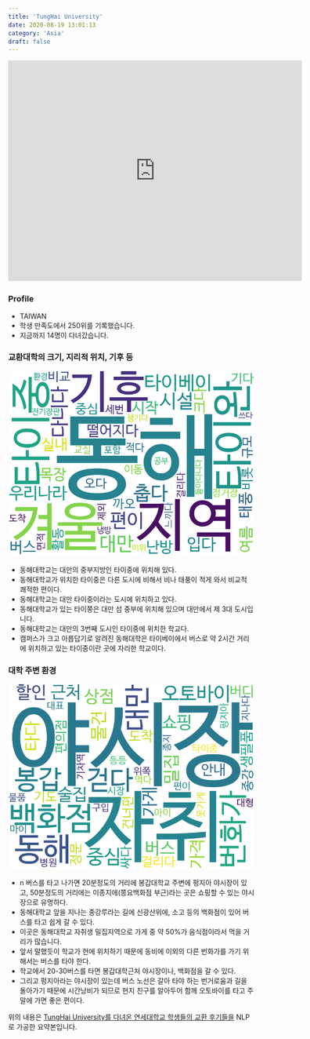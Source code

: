 ```yaml
---
title: 'TungHai University'
date: 2020-08-19 13:01:13
category: 'Asia'
draft: false
---
```


<iframe
width="600"
height="450"
frameborder="0" style="border:0"
src="https://www.google.com/maps/embed/v1/place?key=AIzaSyC9e1AME-pVmWC4hBpFdu5S4dKzyepa3HQ&q=TungHai+University&center=24.1804426,120.5985321&zoom=14" allowfullscreen>
</iframe>

### Profile

* TAIWAN
* 학생 만족도에서 250위를 기록했습니다.
* 지금까지 14명이 다녀갔습니다. 

### 교환대학의 크기, 지리적 위치, 기후 등

![gen_info-WordCloud](../univ_wordclouds_okt/gen_info/TW000006_gen_info_okt.png)

* 동해대학교는 대만의 중부지방인 타이중에 위치해 있다.
* 동해대학교가 위치한 타이중은 다른 도시에 비해서 비나 태풍이 적게 와서 비교적 쾌적한 편이다.
* 동해대학교는 대만 타이중이라는 도시에 위치하고 있다.
* 동해대학교가 있는 타이쭝은 대만 섬 중부에 위치해 있으며 대만에서 제 3대 도시입니다.
* 동해대학교는 대만의 3번째 도시인 타이중에 위치한 학교다.
* 캠퍼스가 크고 아릅답기로 알려진 동해대학은 타이베이에서 버스로 약 2시간 거리에 위치하고 있는 타이중이란 곳에 자리한 학교이다.


### 대학 주변 환경

![env_info-WordCloud](../univ_wordclouds_okt/env_info/TW000006_env_info_okt.png)

* n 버스를 타고 나가면 20분정도의 거리에 봉갑대학교 주변에 펑지아 야시장이 있고, 50분정도의 거리에는 이종지에(쫑요백화점 부근)라는 곳은 쇼핑할 수 있는 야시장으로 유명하다.
* 동해대학교 앞을 지나는 종강루라는 길에 신광산위에, 소고 등의 백화점이 있어 버스를 타고 쉽게 갈 수 있다.
* 이곳은 동해대학교 자취생 밀집지역으로 가게 중 약 50%가 음식점이라서 먹을 거리가 많습니다.
* 앞서 말했듯이 학교가 현에 위치하기 때문에 동비에 이외의 다른 번화가를 가기 위해서는 버스를 타야 한다.
* 학교에서 20-30버스를 타면 봉갑대학근처 야시장이나, 백화점을 갈 수 있다.
* 그리고 펑지아라는 야시장이 있는데 버스 노선은 갈아 타야 하는 번거로움과 길을 돌아가기 때문에 시간낭비가 되므로 현지 친구를 알아두어 함께 오토바이를 타고 주말에 가면 좋은 편이다.


위의 내용은 [TungHai University를 다녀온 연세대학교 학생들의 교환 후기들을](http://oia.yonsei.ac.kr/partner/expReport.asp?ucode=TW000006&bgbn=A) NLP로 가공한 요약본입니다. 
